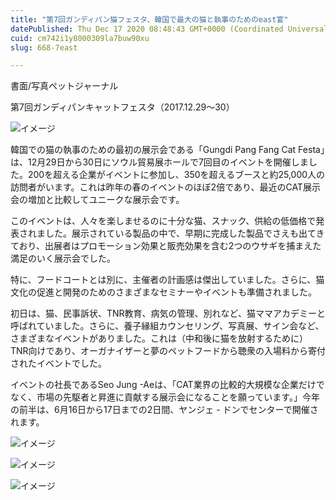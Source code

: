 ```yaml
---
title: "第7回ガンディパン猫フェスタ、韓国で最大の猫と執事のためのeast宴"
datePublished: Thu Dec 17 2020 08:48:43 GMT+0000 (Coordinated Universal Time)
cuid: cm742i1y8000309la7buw90xu
slug: 668-7east

---
```



書面/写真ペットジャーナル

第7回ガンディパンキャットフェスタ（2017.12.29〜30）

![イメージ](https://cdn.hashnode.com/res/hashnode/image/upload/v1739495142550/497f7538-5124-4624-9eae-0f0d980b7dbf.jpeg)

韓国での猫の執事のための最初の展示会である「Gungdi Pang Fang Cat Festa」は、12月29日から30日にソウル貿易展ホールで7回目のイベントを開催しました。200を超える企業がイベントに参加し、350を超えるブースと約25,000人の訪問者がいます。これは昨年の春のイベントのほぼ2倍であり、最近のCAT展示会の増加と比較してユニークな展示会です。

このイベントは、人々を楽しませるのに十分な猫、スナック、供給の低価格で発表されました。展示されている製品の中で、早期に完成した製品でさえも出てきており、出展者はプロモーション効果と販売効果を含む2つのウサギを捕まえた満足のいく展示会でした。

特に、フードコートとは別に、主催者の計画感は傑出していました。さらに、猫文化の促進と開発のためのさまざまなセミナーやイベントも準備されました。

初日は、猫、民事訴状、TNR教育、病気の管理、別れなど、猫ママアカデミーと呼ばれていました。さらに、養子縁組カウンセリング、写真展、サイン会など、さまざまなイベントがありました。これは（中和後に猫を放射するために）TNR向けであり、オーガナイザーと夢のペットフードから聴衆の入場料から寄付されたイベントでした。

イベントの社長であるSeo Jung -Aeは、「CAT業界の比較的大規模な企業だけでなく、市場の先駆者と昇進に貢献する展示会になることを願っています。」今年の前半は、6月16日から17日までの2日間、ヤンジェ - ドンでセンターで開催されます。

![イメージ](https://cdn.hashnode.com/res/hashnode/image/upload/v1739495144790/9e1a8692-f422-4252-8f5e-3713ab46fd0c.jpeg)

![イメージ](https://cdn.hashnode.com/res/hashnode/image/upload/v1739495147585/7d63a855-0dfb-4b90-ac78-d4d3820558f5.jpeg)

![イメージ](https://cdn.hashnode.com/res/hashnode/image/upload/v1739495149738/70feeb45-945e-4e42-9458-1c8694b6da69.jpeg)